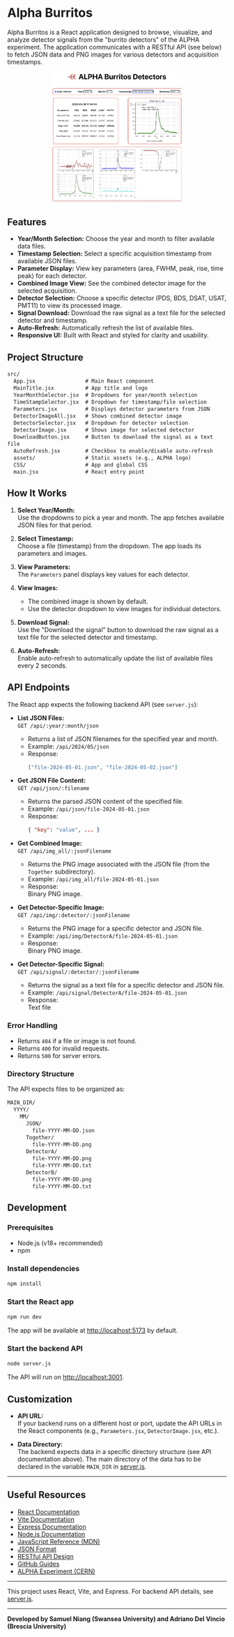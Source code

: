# Alpha Burritos

Alpha Burritos is a React application designed to browse, visualize, and analyze detector signals from the "burrito detectors" of the ALPHA experiment. The application communicates with a RESTful API (see below) to fetch JSON data and PNG images for various detectors and acquisition timestamps.

<p align="center">
  <img src="alpha-burritos.png" alt="Alpha Burritos Logo" width="300"/>
</p>

## Features

- **Year/Month Selection:** Choose the year and month to filter available data files.
- **Timestamp Selection:** Select a specific acquisition timestamp from available JSON files.
- **Parameter Display:** View key parameters (area, FWHM, peak, rise, time peak) for each detector.
- **Combined Image View:** See the combined detector image for the selected acquisition.
- **Detector Selection:** Choose a specific detector (PDS, BDS, DSAT, USAT, PMT11) to view its processed image.
- **Signal Download:** Download the raw signal as a text file for the selected detector and timestamp.
- **Auto-Refresh:** Automatically refresh the list of available files.
- **Responsive UI:** Built with React and styled for clarity and usability.

## Project Structure

```
src/
  App.jsx                # Main React component
  MainTitle.jsx          # App title and logo
  YearMonthSelector.jsx  # Dropdowns for year/month selection
  TimeStampSelector.jsx  # Dropdown for timestamp/file selection
  Parameters.jsx         # Displays detector parameters from JSON
  DetectorImageAll.jsx   # Shows combined detector image
  DetectorSelector.jsx   # Dropdown for detector selection
  DetectorImage.jsx      # Shows image for selected detector
  DownloadButton.jsx     # Button to download the signal as a text file
  AutoRefresh.jsx        # Checkbox to enable/disable auto-refresh
  assets/                # Static assets (e.g., ALPHA logo)
  CSS/                   # App and global CSS
  main.jsx               # React entry point
```

## How It Works

1. **Select Year/Month:**  
   Use the dropdowns to pick a year and month. The app fetches available JSON files for that period.

2. **Select Timestamp:**  
   Choose a file (timestamp) from the dropdown. The app loads its parameters and images.

3. **View Parameters:**  
   The `Parameters` panel displays key values for each detector.

4. **View Images:**  
   - The combined image is shown by default.
   - Use the detector dropdown to view images for individual detectors.

5. **Download Signal:**  
   Use the "Download the signal" button to download the raw signal as a text file for the selected detector and timestamp.

6. **Auto-Refresh:**  
   Enable auto-refresh to automatically update the list of available files every 2 seconds.

## API Endpoints

The React app expects the following backend API (see `server.js`):

- **List JSON Files:**  
  `GET /api/:year/:month/json`  
  - Returns a list of JSON filenames for the specified year and month.
  - Example: `/api/2024/05/json`
  - Response:
    ```json
    ["file-2024-05-01.json", "file-2024-05-02.json"]
    ```

- **Get JSON File Content:**  
  `GET /api/json/:filename`  
  - Returns the parsed JSON content of the specified file.
  - Example: `/api/json/file-2024-05-01.json`
  - Response:
    ```json
    { "key": "value", ... }
    ```

- **Get Combined Image:**  
  `GET /api/img_all/:jsonFilename`  
  - Returns the PNG image associated with the JSON file (from the `Together` subdirectory).
  - Example: `/api/img_all/file-2024-05-01.json`
  - Response:  
    Binary PNG image.

- **Get Detector-Specific Image:**  
  `GET /api/img/:detector/:jsonFilename`  
  - Returns the PNG image for a specific detector and JSON file.
  - Example: `/api/img/DetectorA/file-2024-05-01.json`
  - Response:  
    Binary PNG image.

- **Get Detector-Specific Signal:**  
  `GET /api/signal/:detector/:jsonFilename`  
  - Returns the signal as a text file for a specific detector and JSON file.
  - Example: `/api/signal/DetectorA/file-2024-05-01.json`
  - Response:  
    Text file

### Error Handling

- Returns `404` if a file or image is not found.
- Returns `400` for invalid requests.
- Returns `500` for server errors.

### Directory Structure

The API expects files to be organized as:
```
MAIN_DIR/
  YYYY/
    MM/
      JSON/
        file-YYYY-MM-DD.json
      Together/
        file-YYYY-MM-DD.png
      DetectorA/
        file-YYYY-MM-DD.png
        file-YYYY-MM-DD.txt
      DetectorB/
        file-YYYY-MM-DD.png
        file-YYYY-MM-DD.txt
```

## Development

### Prerequisites

- Node.js (v18+ recommended)
- npm

### Install dependencies

```bash
npm install
```

### Start the React app

```bash
npm run dev
```

The app will be available at [http://localhost:5173](http://localhost:5173) by default.

### Start the backend API

```bash
node server.js
```

The API will run on [http://localhost:3001](http://localhost:3001).

## Customization

- **API URL:**  
  If your backend runs on a different host or port, update the API URLs in the React components (e.g., `Parameters.jsx`, `DetectorImage.jsx`, etc.).

- **Data Directory:**  
  The backend expects data in a specific directory structure (see API documentation above).
  The main directory of the data has to be declared in the variable `MAIN_DIR` in [server.js](server.js).

---

## Useful Resources

- [React Documentation](https://react.dev/)
- [Vite Documentation](https://vitejs.dev/guide/)
- [Express Documentation](https://expressjs.com/)
- [Node.js Documentation](https://nodejs.org/en/docs)
- [JavaScript Reference (MDN)](https://developer.mozilla.org/en-US/docs/Web/JavaScript/Reference)
- [JSON Format](https://www.json.org/json-en.html)
- [RESTful API Design](https://restfulapi.net/)
- [GitHub Guides](https://guides.github.com/)
- [ALPHA Experiment (CERN)](https://home.cern/science/experiments/alpha)

---
This project uses React, Vite, and Express. For backend API details, see [server.js](server.js).

---
**Developed by Samuel Niang (Swansea University) and Adriano Del Vincio (Brescia University)**